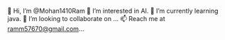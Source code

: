 👋 Hi, I’m @Mohan1410Ram
👀 I’m interested in AI.
🌱 I’m currently learning java.
💞️ I’m looking to collaborate on ...
📫 Reach me at ramm57670@gmail.com...
